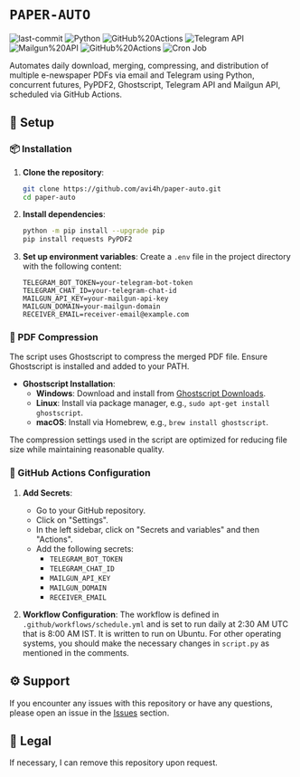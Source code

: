 # `PAPER-AUTO`

<p align="left">
	<img src="https://img.shields.io/github/last-commit/avi4h/paper-auto?style=flat&logo=git&logoColor=white&color=green" alt="last-commit">
	<img src="https://img.shields.io/badge/Python-blue?style=flat&logo=Python&logoColor=yellow" alt="Python">
	<img src="https://img.shields.io/badge/Ghostscript-purple.svg?style=flat&logo=gitee&logoColor=black" alt="GitHub%20Actions">
	<img src="https://img.shields.io/badge/Telegram%20API-24A1DE.svg?style=flat&logo=Telegram&logoColor=white" alt="Telegram API">
    	<img src="https://img.shields.io/badge/Mailgun%20API-F06B66?style=flat&logo=mailgun&logoColor=white" alt="Mailgun%20API">
	<img src="https://img.shields.io/badge/GitHub%20Actions-2088FF.svg?style=flat&logo=GitHub-Actions&logoColor=white" alt="GitHub%20Actions">
	<img src="https://img.shields.io/badge/Cron-DDF4FF?style=flat&logo=pythonanywhere&logoColor=black" alt="Cron Job">
</p>
	
Automates daily download, merging, compressing, and distribution of multiple e-newspaper PDFs via email and Telegram using Python, concurrent futures, PyPDF2, Ghostscript, Telegram API and Mailgun API, scheduled via GitHub Actions.

## 🚀 Setup

### 📦 Installation

1. **Clone the repository**:
    ```sh
    git clone https://github.com/avi4h/paper-auto.git
    cd paper-auto
    ```

2. **Install dependencies**:
    ```sh
    python -m pip install --upgrade pip
    pip install requests PyPDF2
    ```

3. **Set up environment variables**:
    Create a `.env` file in the project directory with the following content:
    ```env
    TELEGRAM_BOT_TOKEN=your-telegram-bot-token
    TELEGRAM_CHAT_ID=your-telegram-chat-id
    MAILGUN_API_KEY=your-mailgun-api-key
    MAILGUN_DOMAIN=your-mailgun-domain
    RECEIVER_EMAIL=receiver-email@example.com
    ```

### 📄 PDF Compression

The script uses Ghostscript to compress the merged PDF file. Ensure Ghostscript is installed and added to your PATH.

- **Ghostscript Installation**:
  - **Windows**: Download and install from [Ghostscript Downloads](https://www.ghostscript.com/download/gsdnld.html).
  - **Linux**: Install via package manager, e.g., `sudo apt-get install ghostscript`.
  - **macOS**: Install via Homebrew, e.g., `brew install ghostscript`.

The compression settings used in the script are optimized for reducing file size while maintaining reasonable quality. 

### 🤖 GitHub Actions Configuration

1. **Add Secrets**:
    - Go to your GitHub repository.
    - Click on "Settings".
    - In the left sidebar, click on "Secrets and variables" and then "Actions".
    - Add the following secrets:
        - `TELEGRAM_BOT_TOKEN`
        - `TELEGRAM_CHAT_ID`
        - `MAILGUN_API_KEY`
        - `MAILGUN_DOMAIN`
        - `RECEIVER_EMAIL`

2. **Workflow Configuration**:
    The workflow is defined in `.github/workflows/schedule.yml` and is set to run daily at 2:30 AM UTC that is 8:00 AM IST. It is written to run on Ubuntu. For other operating systems, you should make the necessary changes in `script.py` as mentioned in the comments.

## ⚙️ Support

If you encounter any issues with this repository or have any questions, please open an issue in the [Issues](https://github.com/avi4h/paper-auto/issues) section. 

## 🚨 Legal 

If necessary, I can remove this repository upon request.

